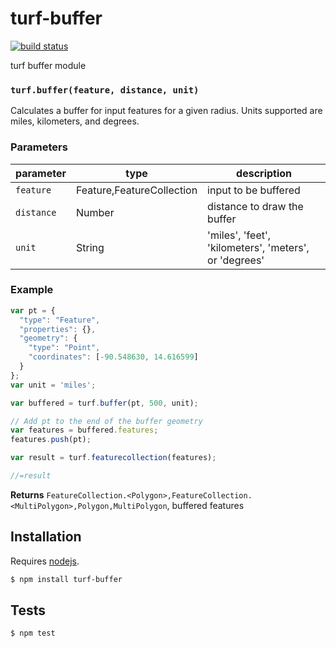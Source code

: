 # turf-buffer

[![build status](https://secure.travis-ci.org/Turfjs/turf-buffer.png)](http://travis-ci.org/Turfjs/turf-buffer)

turf buffer module


### `turf.buffer(feature, distance, unit)`

Calculates a buffer for input features for a given radius. Units supported are miles, kilometers, and degrees.


### Parameters

| parameter  | type                       | description                                           |
| ---------- | -------------------------- | ----------------------------------------------------- |
| `feature`  | Feature\,FeatureCollection | input to be buffered                                  |
| `distance` | Number                     | distance to draw the buffer                           |
| `unit`     | String                     | 'miles', 'feet', 'kilometers', 'meters', or 'degrees' |


### Example

```js
var pt = {
  "type": "Feature",
  "properties": {},
  "geometry": {
    "type": "Point",
    "coordinates": [-90.548630, 14.616599]
  }
};
var unit = 'miles';

var buffered = turf.buffer(pt, 500, unit);

// Add pt to the end of the buffer geometry
var features = buffered.features;
features.push(pt);

var result = turf.featurecollection(features);

//=result
```


**Returns** `FeatureCollection.<Polygon>,FeatureCollection.<MultiPolygon>,Polygon,MultiPolygon`, buffered features

## Installation

Requires [nodejs](http://nodejs.org/).

```sh
$ npm install turf-buffer
```

## Tests

```sh
$ npm test
```
